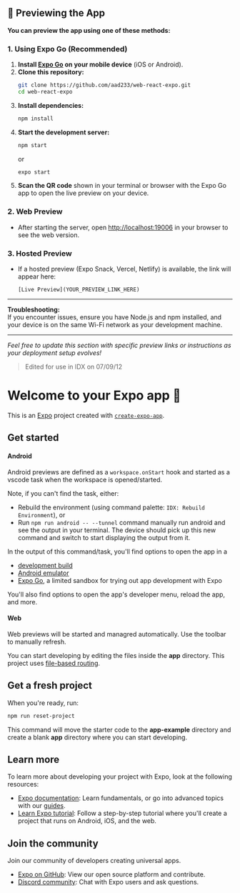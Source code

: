 ## 🚀 Previewing the App

**You can preview the app using one of these methods:**

### 1. Using Expo Go (Recommended)
1. **Install [Expo Go](https://expo.dev/go) on your mobile device** (iOS or Android).
2. **Clone this repository:**
   ```bash
   git clone https://github.com/aad233/web-react-expo.git
   cd web-react-expo
   ```
3. **Install dependencies:**
   ```bash
   npm install
   ```
4. **Start the development server:**
   ```bash
   npm start
   ```
   or
   ```bash
   expo start
   ```
5. **Scan the QR code** shown in your terminal or browser with the Expo Go app to open the live preview on your device.

### 2. Web Preview
- After starting the server, open [http://localhost:19006](http://localhost:19006) in your browser to see the web version.

### 3. Hosted Preview
- If a hosted preview (Expo Snack, Vercel, Netlify) is available, the link will appear here:
  ```
  [Live Preview](YOUR_PREVIEW_LINK_HERE)
  ```

---

**Troubleshooting:**  
If you encounter issues, ensure you have Node.js and npm installed, and your device is on the same Wi-Fi network as your development machine.

---

*Feel free to update this section with specific preview links or instructions as your deployment setup evolves!*

> Edited for use in IDX on 07/09/12

# Welcome to your Expo app 👋

This is an [Expo](https://expo.dev) project created with [`create-expo-app`](https://www.npmjs.com/package/create-expo-app).

## Get started

#### Android

Android previews are defined as a `workspace.onStart` hook and started as a vscode task when the workspace is opened/started.

Note, if you can't find the task, either:
- Rebuild the environment (using command palette: `IDX: Rebuild Environment`), or
- Run `npm run android -- --tunnel` command manually run android and see the output in your terminal. The device should pick up this new command and switch to start displaying the output from it.

In the output of this command/task, you'll find options to open the app in a

- [development build](https://docs.expo.dev/develop/development-builds/introduction/)
- [Android emulator](https://docs.expo.dev/workflow/android-studio-emulator/)
- [Expo Go](https://expo.dev/go), a limited sandbox for trying out app development with Expo

You'll also find options to open the app's developer menu, reload the app, and more.

#### Web

Web previews will be started and managred automatically. Use the toolbar to manually refresh.

You can start developing by editing the files inside the **app** directory. This project uses [file-based routing](https://docs.expo.dev/router/introduction).

## Get a fresh project

When you're ready, run:

```bash
npm run reset-project
```

This command will move the starter code to the **app-example** directory and create a blank **app** directory where you can start developing.

## Learn more

To learn more about developing your project with Expo, look at the following resources:

- [Expo documentation](https://docs.expo.dev/): Learn fundamentals, or go into advanced topics with our [guides](https://docs.expo.dev/guides).
- [Learn Expo tutorial](https://docs.expo.dev/tutorial/introduction/): Follow a step-by-step tutorial where you'll create a project that runs on Android, iOS, and the web.

## Join the community

Join our community of developers creating universal apps.

- [Expo on GitHub](https://github.com/expo/expo): View our open source platform and contribute.
- [Discord community](https://chat.expo.dev): Chat with Expo users and ask questions.